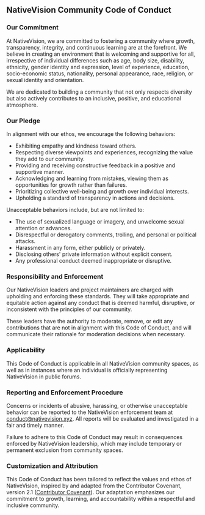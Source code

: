 ## NativeVision Community Code of Conduct

### Our Commitment

At NativeVision, we are committed to fostering a community where growth, transparency, integrity, and continuous learning are at the forefront. We believe in creating an environment that is welcoming and supportive for all, irrespective of individual differences such as age, body size, disability, ethnicity, gender identity and expression, level of experience, education, socio-economic status, nationality, personal appearance, race, religion, or sexual identity and orientation.

We are dedicated to building a community that not only respects diversity but also actively contributes to an inclusive, positive, and educational atmosphere.

### Our Pledge

In alignment with our ethos, we encourage the following behaviors:

- Exhibiting empathy and kindness toward others.
- Respecting diverse viewpoints and experiences, recognizing the value they add to our community.
- Providing and receiving constructive feedback in a positive and supportive manner.
- Acknowledging and learning from mistakes, viewing them as opportunities for growth rather than failures.
- Prioritizing collective well-being and growth over individual interests.
- Upholding a standard of transparency in actions and decisions.

Unacceptable behaviors include, but are not limited to:

- The use of sexualized language or imagery, and unwelcome sexual attention or advances.
- Disrespectful or derogatory comments, trolling, and personal or political attacks.
- Harassment in any form, either publicly or privately.
- Disclosing others' private information without explicit consent.
- Any professional conduct deemed inappropriate or disruptive.

### Responsibility and Enforcement

Our NativeVision leaders and project maintainers are charged with upholding and enforcing these standards. They will take appropriate and equitable action against any conduct that is deemed harmful, disruptive, or inconsistent with the principles of our community.

These leaders have the authority to moderate, remove, or edit any contributions that are not in alignment with this Code of Conduct, and will communicate their rationale for moderation decisions when necessary.

### Applicability

This Code of Conduct is applicable in all NativeVision community spaces, as well as in instances where an individual is officially representing NativeVision in public forums.

### Reporting and Enforcement Procedure

Concerns or incidents of abusive, harassing, or otherwise unacceptable behavior can be reported to the NativeVision enforcement team at [conduct@nativevision.xyz](mailto:conduct@nativevision.xyz). All reports will be evaluated and investigated in a fair and timely manner.

Failure to adhere to this Code of Conduct may result in consequences enforced by NativeVision leadership, which may include temporary or permanent exclusion from community spaces.

### Customization and Attribution

This Code of Conduct has been tailored to reflect the values and ethos of NativeVision, inspired by and adapted from the Contributor Covenant, version 2.1 ([Contributor Covenant](https://www.contributor-covenant.org/version/2/1/code_of_conduct/)). Our adaptation emphasizes our commitment to growth, learning, and accountability within a respectful and inclusive community.
